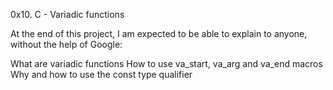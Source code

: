 0x10. C - Variadic functions

At the end of this project, I am expected to be able to explain to anyone, without the help of Google:

What are variadic functions
How to use va_start, va_arg and va_end macros
Why and how to use the const type qualifier
